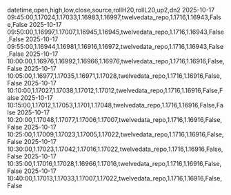 datetime,open,high,low,close,source,rollH20,rollL20,up2,dn2
2025-10-17 09:45:00,1.17024,1.17033,1.16983,1.16997,twelvedata_repo,1.1716,1.16943,False,False
2025-10-17 09:50:00,1.16997,1.17007,1.16945,1.16945,twelvedata_repo,1.1716,1.16943,False,False
2025-10-17 09:55:00,1.16944,1.16981,1.16916,1.16972,twelvedata_repo,1.1716,1.16943,False,False
2025-10-17 10:00:00,1.16976,1.16992,1.16966,1.16976,twelvedata_repo,1.1716,1.16916,False,False
2025-10-17 10:05:00,1.16977,1.17035,1.16971,1.17028,twelvedata_repo,1.1716,1.16916,False,False
2025-10-17 10:10:00,1.17027,1.17038,1.17012,1.17012,twelvedata_repo,1.1716,1.16916,False,False
2025-10-17 10:15:00,1.17012,1.17053,1.1701,1.17048,twelvedata_repo,1.1716,1.16916,False,False
2025-10-17 10:20:00,1.17048,1.17077,1.17006,1.17007,twelvedata_repo,1.1716,1.16916,False,False
2025-10-17 10:25:00,1.17009,1.17023,1.17005,1.17022,twelvedata_repo,1.1716,1.16916,False,False
2025-10-17 10:30:00,1.17023,1.17042,1.17016,1.17022,twelvedata_repo,1.1716,1.16916,False,False
2025-10-17 10:35:00,1.17016,1.17028,1.16966,1.17016,twelvedata_repo,1.1716,1.16916,False,False
2025-10-17 10:40:00,1.17013,1.17033,1.17007,1.17022,twelvedata_repo,1.1716,1.16916,False,False

